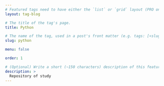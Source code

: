 ```yaml
---
# Featured tags need to have either the `list` or `grid` layout (PRO only).
layout: tag-blog

# The title of the tag's page.
title: Python

# The name of the tag, used in a post's front matter (e.g. tags: [<slug>]).
slug: python

menu: false

order: 1

# (Optional) Write a short (~150 characters) description of this featured tag.
description: >
  Repository of study
---
```

